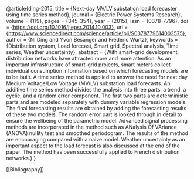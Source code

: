 @article{ding-2015,
title = {Next-day MV/LV substation load forecaster using time series method},
journal = {Electric Power Systems Research},
volume = {119},
pages = {345-354},
year = {2015},
issn = {0378-7796},
doi = {https://doi.org/10.1016/j.epsr.2014.10.003},
url = {https://www.sciencedirect.com/science/article/pii/S0378779614003575},
author = {Ni Ding and Yvon Bésanger and Frédéric Wurtz},
keywords = {Distribution system, Load forecast, Smart grid, Spectral analysis, Time series, Weather uncertainty},
abstract = {With smart-grid development, distribution networks have attracted more and more attention. As an important infrastructure of smart-grid projects, smart meters collect individual consumption information based on which forecasting models are to be built. A time series method is applied to answer the need for next day Medium Voltage/Low Voltage (MV/LV) substation load forecasts. An additive time series method divides the analysis into three parts: a trend, a cyclic, and a random error component. The first two parts are deterministic parts and are modeled separately with dummy variable regression models. The final forecasting results are obtained by adding the forecasting results of these two models. The random error part is looked through in detail to ensure the wellbeing of the parametric model. Advanced signal processing methods are incorporated in the method such as ANalysis Of VAriance (ANOVA) nullity test and smoothed periodogram. The results of the method are encouraging compared with a naive model. Weather uncertainty as an important aspect to the load forecast is also discussed at the end of the paper. The method has been successfully applied to French distribution networks.}
}

[[Bibliography]]